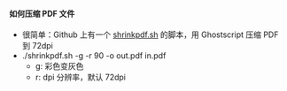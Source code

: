 #### 如何压缩 PDF 文件
  - 很简单：Github 上有一个 [shrinkpdf.sh](https://github.com/aklomp/shrinkpdf) 的脚本，用 Ghostscript 压缩 PDF 到 72dpi
  - ./shrinkpdf.sh -g -r 90 -o out.pdf in.pdf
    - g: 彩色变灰色
    - r: dpi 分辨率，默认 72dpi


